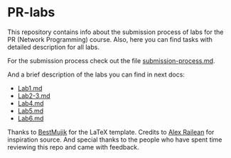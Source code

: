 # PR-labs

This repository contains info about the submission process of labs for the PR (Network Programming) course.
Also, here you can find tasks with detailed description for all labs.

For the submission process check out the file [submission-process.md](submission-process.md).

And a brief description of the labs you can find in next docs:
- [Lab1.md](lab1.md)
- [Lab2-3.md](lab2-3.md)
- [Lab4.md](lab4.md)
- [Lab5.md](lab5.md)
- [Lab6.md](lab6.md)


Thanks to [BestMujik](https://github.com/BestMujik/) for the LaTeX template.
Credits to [Alex Railean](https://github.com/ralienpp) for inspiration source.
And special thanks to the people who have spent time reviewing this repo and came with feedback.
